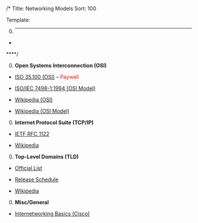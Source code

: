 /*
Title: Networking Models
Sort: 100

Template:

0. ****

* []()

****/

0. **Open Systems Interconnection (OSI)**

  * [ISO 35.100 (OSI)](https://www.iso.org/ics/35.100/x/) – <span style="color:red">Paywall</span>

  * [ISO/IEC 7498-1:1994 (OSI Model)](http://standards.iso.org/ittf/PubliclyAvailableStandards/s020269_ISO_IEC_7498-1_1994%28E%29.zip)

  * [Wikipedia (OSI)](https://en.wikipedia.org/wiki/Open_Systems_Interconnection)

  * [Wikipedia (OSI Model)](https://en.wikipedia.org/wiki/OSI_model)

0. **Internet Protocol Suite (TCP/IP)**

  * [IETF RFC 1122](https://tools.ietf.org/html/rfc1122)

  * [Wikipedia](https://en.wikipedia.org/wiki/Internet_protocol_suite)

0. **Top-Level Domains (TLD)**

  * [Official List](http://data.iana.org/TLD/tlds-alpha-by-domain.txt)

  * [Release Schedule](https://newgtlds.icann.org/en/program-status/delegated-strings)

  * [Wikipedia](https://en.wikipedia.org/wiki/Top-level_domain)

0. **Misc/General**

  * [Internetworking Basics (Cisco)](https://www.cisco.com/cpress/cc/td/cpress/fund/ith/ith01gb.htm#xtocid166840)
